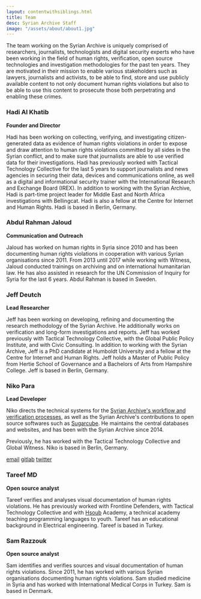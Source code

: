 ```yaml
---
layout: contentwithsiblings.html
title: Team
desc: Syrian Archive Staff
image: "/assets/about/about1.jpg"
---
```


The team working on the Syrian Archive is uniquely comprised of researchers, journalists, technologists and digital security experts who have been working in the field of human rights, verification, open source technologies and investigation methodologies for the past ten years. They are motivated in their mission to enable various stakeholders such as lawyers, journalists and activists, to be able to find, store and use publicly available content to not only document human rights violations but also to be able to use this content to prosecute those both perpetrating and enabling these crimes.

### Hadi Al Khatib
__Founder and Director__

Hadi has been working on collecting, verifying, and investigating citizen-generated data as evidence of human rights violations in order to expose and draw attention to human rights violations committed by all sides in the Syrian conflict, and to make sure that journalists are able to use verified data for their investigations. Hadi has previously worked with Tactical Technology Collective for the last 5 years to support journalists and news agencies in securing their data, devices and communications online, as well as a digital and informational security trainer with the International Research and Exchange Board (IREX). In addition to working with the Syrian Archive, Hadi is part-time project leader for Middle East and North Africa investigations with Bellingcat. Hadi is also a fellow at the Centre for Internet and Human Rights. Hadi is based in Berlin, Germany.

### Abdul Rahman Jaloud
__Communication and Outreach__

Jaloud has worked on human rights in Syria since 2010 and has been documenting human rights violations in cooperation with various Syrian organisations since 2011. From 2013 until 2017 while working with Witness, Jaloud conducted trainings on archiving and on international humanitarian law. He has also assisted in research for the UN Commission of Inquiry for Syria for the last 6 years. Abdul Rahman is based in Sweden.

### Jeff Deutch
__Lead Researcher__

Jeff has been working on developing, refining and documenting the research methodology of the Syrian Archive. He additionally works on verification and long-form investigations and reports. Jeff has worked previously with Tactical Technology Collective, with the Global Public Policy Institute, and with Civic Consulting.  In addition to working with the Syrian Archive, Jeff is a PhD candidate at Humboldt University and a fellow at the Centre for Internet and Human Rights. Jeff holds a Master of Public Policy from Hertie School of Governance and a Bachelors of Arts from Hampshire College. Jeff is based in Berlin, Germany.

### Niko Para
__Lead Developer__

Niko directs the technical systems for the [Syrian Archive's workflow and verification processes](https://github.com/syrianarchive), as well as the Syrian Archive's contributions to open source softwares such as [Sugarcube](https://gitlab.com/sugarcube).  He maintains the central databases and websites, and has been with the Syrian Archive since 2014.

Previously, he has worked with the Tactical Technology Collective and Global Witness. Niko is based in Berlin, Germany.

[email](mailto:niko@syrianarchive.org)
[gitlab](https://gitlab.com/nikonikoniko)
[twitter](https://twitter.com/allthatisair)

### Tareef MD
__Open source analyst__

Tareef verifies and analyses visual documentation of human rights violations. He has previously worked with Frontline Defenders, with Tactical Technology Collective and with [Hsoub](https://www.hsoub.com/en/) Academy, a technical academy teaching programming
languages to youth. Tareef has an educational background in Electrical
engineering. Tareef is based in Turkey.

### Sam Razzouk
__Open source analyst__

Sam identifies and verifies sources and visual documentation of human rights violations. Since 2011, he has worked with various Syrian organisations documenting human rights violations. Sam studied medicine in Syria and has worked with International Medical Corps in Turkey. Sam is based in Denmark.

